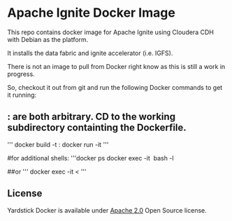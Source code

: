 # Apache Ignite Docker Image
This repo contains docker image for Apache Ignite using Cloudera CDH with Debian as the platform. 

It installs the data fabric and ignite accelerator (i.e. IGFS). 

There is not an image to pull from Docker right know as this is still a work in progress. 

So, checkout it out from git and run the following Docker commands to get it running: 

## <image name>:<version> are both arbitrary. CD to the working subdirectory containting the Dockerfile. 
'''
docker build -t <image name>:<version>
docker run -it
'''

#for additional shells:
'''docker ps 
docker exec -it <image ID> bash -l

##or
'''
docker exec -it <
'''

## License
Yardstick Docker is available under [Apache 2.0](http://www.apache.org/licenses/LICENSE-2.0.html) Open Source license.



